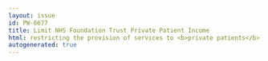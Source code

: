 ```yaml
---
layout: issue
id: PW-6677
title: Limit NHS Foundation Trust Private Patient Income
html: restricting the provision of services to <b>private patients</b> by the NHS
autogenerated: true
---
```

